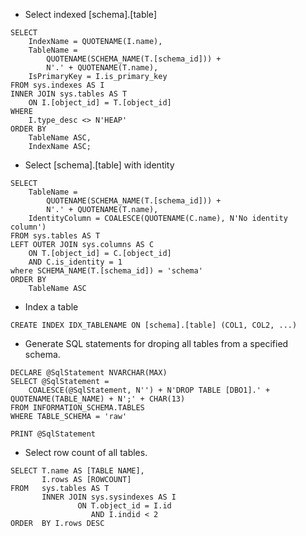 - Select indexed [schema].[table] 
```
SELECT 
    IndexName = QUOTENAME(I.name), 
    TableName =
        QUOTENAME(SCHEMA_NAME(T.[schema_id])) + 
        N'.' + QUOTENAME(T.name), 
    IsPrimaryKey = I.is_primary_key
FROM sys.indexes AS I
INNER JOIN sys.tables AS T
    ON I.[object_id] = T.[object_id]
WHERE
    I.type_desc <> N'HEAP'
ORDER BY 
    TableName ASC, 
    IndexName ASC;
```
- Select [schema].[table] with identity
```
SELECT
    TableName =
        QUOTENAME(SCHEMA_NAME(T.[schema_id])) + 
        N'.' + QUOTENAME(T.name), 
    IdentityColumn = COALESCE(QUOTENAME(C.name), N'No identity column')
FROM sys.tables AS T
LEFT OUTER JOIN sys.columns AS C
    ON T.[object_id] = C.[object_id]
    AND C.is_identity = 1
where SCHEMA_NAME(T.[schema_id]) = 'schema'
ORDER BY
    TableName ASC
```
- Index a table
```
CREATE INDEX IDX_TABLENAME ON [schema].[table] (COL1, COL2, ...)
```

- Generate SQL statements for droping all tables from a specified schema.
```
DECLARE @SqlStatement NVARCHAR(MAX)
SELECT @SqlStatement = 
    COALESCE(@SqlStatement, N'') + N'DROP TABLE [DBO1].' + QUOTENAME(TABLE_NAME) + N';' + CHAR(13)
FROM INFORMATION_SCHEMA.TABLES
WHERE TABLE_SCHEMA = 'raw'

PRINT @SqlStatement
```
- Select row count of all tables.
```
SELECT T.name AS [TABLE NAME], 
       I.rows AS [ROWCOUNT] 
FROM   sys.tables AS T 
       INNER JOIN sys.sysindexes AS I 
               ON T.object_id = I.id 
                  AND I.indid < 2 
ORDER  BY I.rows DESC
```
